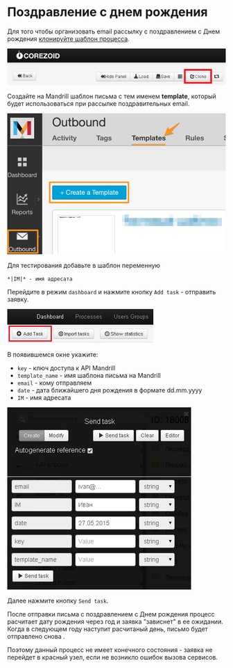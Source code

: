 # Поздравление с днем рождения

Для того чтобы организовать email рассылку с поздравлением с Днем рождения [клонируйте шаблон процесса](https://admin.corezoid.com/editor/758/18008).

![](../img/mandrill_copy_conveyor.png)

Создайте на Mandrill шаблон письма с тем именем **template**, который будет использоваться при рассылке поздравительных email.

![](../img/mandrill_create_template.png)

Для тестирования добавьте в шаблон переменную
```
*|IM|* - имя адресата
```

Перейдите в режим `dashboard` и нажмите кнопку `Add task` - отправить заявку.

![](../img/mandrill_dashboard.png)

В появившемся окне укажите:
*   `key` - ключ доступа к API Mandrill
*   `template_name` - имя шаблона письма на Mandrill
*   `email` - кому отправляем
*   `date` - дата ближайшего дня рождения в формате dd.mm.yyyy
*   `IM` - имя адресата

![](../img/mandrill_birthday_1.png)

Далее нажмите кнопку `Send task`.

После отправки письма с поздравлением с Днем рождения процесс расчитает дату рождения через год и заявка "зависнет" в ее ожидании. Когда в следующем году наступит расчитаный день, письмо будет отправлено снова .

Поэтому данный процесс не имеет конечного состояния - заявка не перейдет в красный узел, если не возникло ошибок вызова сервисов.
